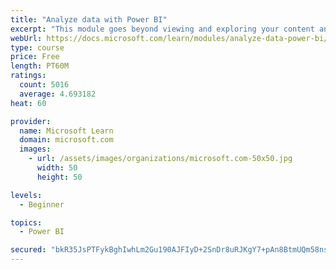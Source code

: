 ```yaml
---
title: "Analyze data with Power BI"
excerpt: "This module goes beyond viewing and exploring your content and explains how to interact with it by working with reports and dashboards to uncover and share new business insights."
webUrl: https://docs.microsoft.com/learn/modules/analyze-data-power-bi/
type: course
price: Free
length: PT60M
ratings:
  count: 5016
  average: 4.693182
heat: 60

provider:
  name: Microsoft Learn
  domain: microsoft.com
  images:
    - url: /assets/images/organizations/microsoft.com-50x50.jpg
      width: 50
      height: 50

levels:
  - Beginner

topics:
  - Power BI

secured: "bkR35JsPTFykBghIwhLm2Gu190AJFIyD+2SnDr8uRJKgY7+pAn8BtmUQm58ns9zduB1hXYvmd+/Ae1ngk4cQWuFMPhu58MBZW4fELRJ/mrExSCP056lRAFUhCmi0ahh6P1840Y6TVqg0Mg9s9x+Cg1nBuft32Pq/cpkuFAAdrsfNXpP4S8CpKFNwNsynId0jObn2a7QaJuKPr+XpR+hoqi6Ql25NIlF//GdCbkL/7tOBuT1Zf8mSIiX2BaYVWQjQiCKgwuY7nC9W9M2ypmnvLs8RFNLkH9jRObygKWqOfgPUv4/krPF0YsbpTOuF3NYrV5WItKCFn0d8Ozko6b/NKLhRUPKogqv/s0JvYu7E+W90iCOIKBNyCAbdYRTu7Y/cF6k7F+C4D2QAAOl+MSrPSrHRtogePLVacZRDCA5W7/k=;d+3BmomtpfPbXaY2K3soEg=="
---
```


